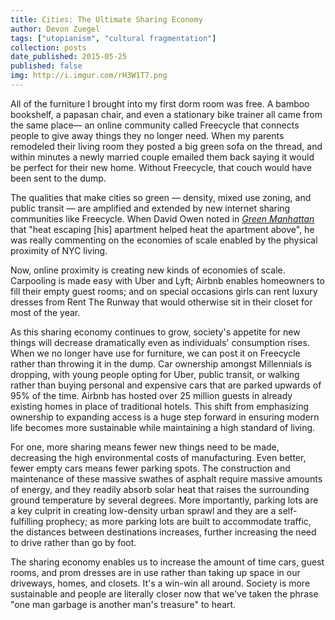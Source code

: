 ```yaml
---
title: Cities: The Ultimate Sharing Economy
author: Devon Zuegel
tags: ["utopianism", "cultural fragmentation"]
collection: posts
date_published: 2015-05-25
published: false
img: http://i.imgur.com/rH3W1T7.png
---
```


All of the furniture I brought into my first dorm room was free. A bamboo bookshelf, a papasan chair, and even a stationary bike trainer all came from the same place— an online community called Freecycle that connects people to give away things they no longer need. When my parents remodeled their living room they posted a big green sofa on the thread, and within minutes a newly married couple emailed them back saying it would be perfect for their new home. Without Freecycle, that couch would have been sent to the dump.

The qualities that make cities so green — density, mixed use zoning, and public transit — are amplified and extended by new internet sharing communities like Freecycle. When David Owen noted in [*Green Manhattan*](http://www.newyorker.com/magazine/2004/10/18/green-manhattan) that "heat escaping [his] apartment helped heat the apartment above", he was really commenting on the economies of scale enabled by the physical proximity of NYC living.

Now, online proximity is creating new kinds of economies of scale. Carpooling is made easy with Uber and Lyft; Airbnb enables homeowners to fill their empty guest rooms; and on special occasions girls can rent luxury dresses from Rent The Runway that would otherwise sit in their closet for most of the year.

As this sharing economy continues to grow, society's appetite for new things will decrease dramatically even as individuals' consumption rises. When we no longer have use for furniture, we can post it on Freecycle rather than throwing it in the dump. Car ownership amongst Millennials is dropping, with young people opting for Uber, public transit, or walking rather than buying personal and expensive cars that are parked upwards of 95% of the time. Airbnb has hosted over 25 million guests in already existing homes in place of traditional hotels. This shift from emphasizing ownership to expanding access is a huge step forward in ensuring modern life becomes more sustainable while maintaining a high standard of living.

For one, more sharing means fewer new things need to be made, decreasing the high environmental costs of manufacturing. Even better, fewer empty cars means fewer parking spots. The construction and maintenance of these massive swathes of asphalt require massive amounts of energy, and they readily absorb solar heat that raises the surrounding ground temperature by several degrees. More importantly, parking lots are a key culprit in creating low-density urban sprawl and they are a self-fulfilling prophecy; as more parking lots are built to accommodate traffic, the distances between destinations increases, further increasing the need to drive rather than go by foot.

The sharing economy enables us to increase the amount of time cars, guest rooms, and prom dresses are in use rather than taking up space in our driveways, homes, and closets. It's a win-win all around. Society is more sustainable and people are literally closer now that we've taken the phrase "one man garbage is another man's treasure" to heart.